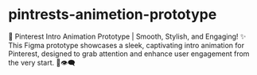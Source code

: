 # pintrests-animetion-prototype
🎥 Pinterest Intro Animation Prototype | Smooth, Stylish, and Engaging! ✨ This Figma prototype showcases a sleek, captivating intro animation for Pinterest, designed to grab attention and enhance user engagement from the very start. 🌟👁️‍🗨️
